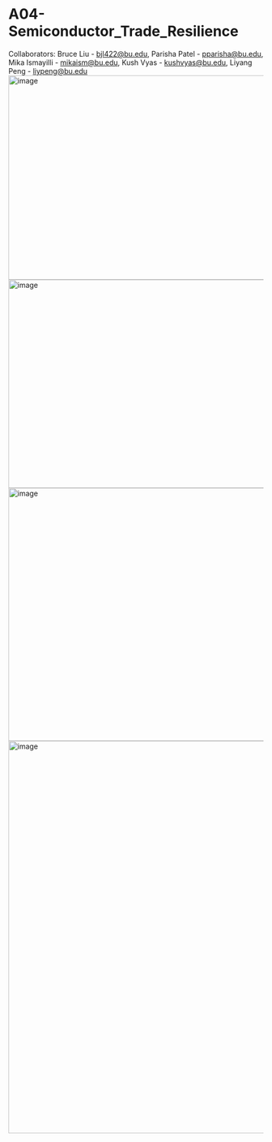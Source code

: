 # A04-Semiconductor_Trade_Resilience

Collaborators: Bruce Liu - bjl422@bu.edu, Parisha Patel - pparisha@bu.edu, Mika Ismayilli - mikaism@bu.edu, Kush Vyas - kushvyas@bu.edu, Liyang Peng - liypeng@bu.edu 
<img width="781" height="403" alt="image" src="https://github.com/user-attachments/assets/4400aee3-01dc-4286-936d-e085202c2e4a" />
<img width="835" height="411" alt="image" src="https://github.com/user-attachments/assets/205f65dc-e4bc-497f-8154-7ec035df0f66" />
<img width="869" height="499" alt="image" src="https://github.com/user-attachments/assets/b6f3fc0b-440b-461d-9f4d-6f498c533630" />
<img width="1254" height="774" alt="image" src="https://github.com/user-attachments/assets/a082832e-9244-4cd6-8dda-46199bba71bb" />

